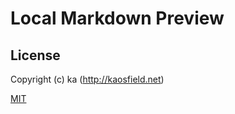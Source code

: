 # Local Markdown Preview

## License

Copyright (c) ka (http://kaosfield.net)

[MIT](http://opensource.org/licenses/MIT)
